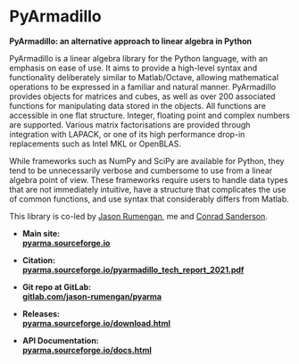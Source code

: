 # PyArmadillo
**PyArmadillo: an alternative approach to linear algebra in Python**

PyArmadillo is a linear algebra library for the Python language, with an emphasis on ease of use. It aims to
provide a high-level syntax and functionality deliberately similar to Matlab/Octave, allowing mathematical
operations to be expressed in a familiar and natural manner. PyArmadillo provides objects for matrices and
cubes, as well as over 200 associated functions for manipulating data stored in the objects. All functions are
accessible in one flat structure. Integer, floating point and complex numbers are supported. Various matrix
factorisations are provided through integration with LAPACK, or one of its high performance drop-in
replacements such as Intel MKL or OpenBLAS.

While frameworks such as NumPy and SciPy are available for Python, they tend to be unnecessarily
verbose and cumbersome to use from a linear algebra point of view. These frameworks require users to handle
data types that are not immediately intuitive, have a structure that complicates the use of common functions,
and use syntax that considerably differs from Matlab.


This library is co-led by [Jason Rumengan](https://www.jasonrumengan.my.id/), me and [Conrad Sanderson](https://github.com/conradsnicta).

* **Main site:**  
[**pyarma.sourceforge.io**](https://pyarma.sourceforge.io)  

* **Citation:**  
[**pyarma.sourceforge.io/pyarmadillo_tech_report_2021.pdf**](https://pyarma.sourceforge.io/pyarmadillo_tech_report_2021.pdf) 

* **Git repo at GitLab:**  
[**gitlab.com/jason-rumengan/pyarma**](https://gitlab.com/jason-rumengan/pyarma)  

* **Releases:**  
[**pyarma.sourceforge.io/download.html**](https://pyarma.sourceforge.io/download.html)

* **API Documentation:**  
[**pyarma.sourceforge.io/docs.html**](https://pyarma.sourceforge.io/docs.html)
